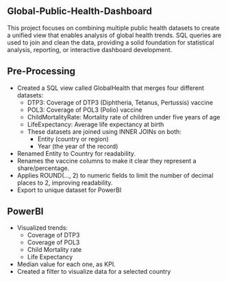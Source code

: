 ## Global-Public-Health-Dashboard

This project focuses on combining multiple public health datasets to create a unified view that enables analysis of global health trends. SQL queries are used to join and clean the data, providing a solid foundation for statistical analysis, reporting, or interactive dashboard development.

## **Pre-Processing**
- Created a SQL view called GlobalHealth that merges four different datasets:
  - DTP3: Coverage of DTP3 (Diphtheria, Tetanus, Pertussis) vaccine
  - POL3: Coverage of POL3 (Polio) vaccine
  - ChildMortalityRate: Mortality rate of children under five years of age
  - LifeExpectancy: Average life expectancy at birth
  - These datasets are joined using INNER JOINs on both:
    - Entity (country or region)
    - Year (the year of the record)
- Renamed Entity to Country for readability.
- Renames the vaccine columns to make it clear they represent a share/percentage.
- Applies ROUND(..., 2) to numeric fields to limit the number of decimal places to 2, improving readability.
- Export to unique dataset for PowerBI

## **PowerBI**
- Visualized trends:
    - Coverage of DTP3
    - Coverage of POL3
    - Child Mortality rate
    - Life Expectancy
- Median value for each one, as KPI.
- Created a filter to visualize data for a selected country
